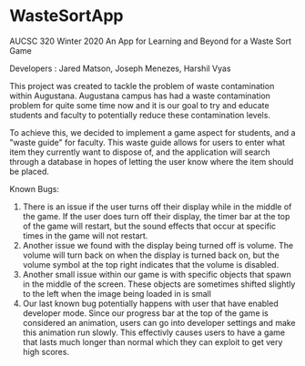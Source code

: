 # WasteSortApp
AUCSC 320 Winter 2020 An App for Learning and Beyond for a Waste Sort Game

Developers : Jared Matson, Joseph Menezes, Harshil Vyas

This project was created to tackle the problem of waste contamination within Augustana. Augustana campus has
had a waste contamination problem for quite some time now and it is our goal to try and educate students and faculty
to potentially reduce these contamination levels.

To achieve this, we decided to implement a game aspect for students, and a "waste guide" for faculty. This waste guide allows for users
to enter what item they currently want to dispose of, and the application will search through a database in hopes of letting
the user know where the item should be placed.

Known Bugs: 
1.  There is an issue if the user turns off their display while in the middle of the game. If the user does turn off their display, the timer bar at the top
of the game will restart, but the sound effects that occur at specific times in the game will not restart.
2.  Another issue we found with the display being turned off is volume. The volume will turn back on when the display is turned back on, but the volume symbol at the top right
indicates that the volume is disabled.
3.  Another small issue within our game is with specific objects that  spawn in the middle of the screen. These objects are sometimes
shifted slightly to the left when the image being loaded in is small
4.  Our last known bug potentially happens with user that have enabled developer mode. Since our progress bar at the top of the game
is considered an animation, users can go into developer settings and make this animation run slowly. This effectivly causes users to have a game that
lasts much longer than normal which they can exploit to get very high scores.
